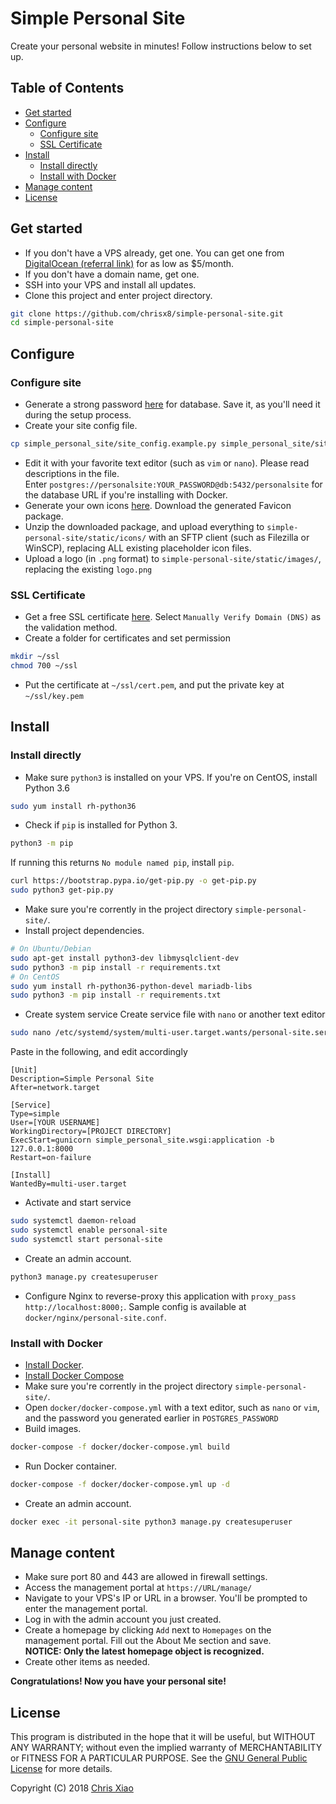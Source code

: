 # Simple Personal Site

Create your personal website in minutes! Follow instructions below to set up.

## Table of Contents

<!-- MarkdownTOC -->

- [Get started](#get-started)
- [Configure](#configure)
	- [Configure site](#configure-site)
	- [SSL Certificate](#ssl-certificate)
- [Install](#install)
	- [Install directly](#install-directly)
	- [Install with Docker](#install-with-docker)
- [Manage content](#manage-content)
- [License](#license)

<!-- /MarkdownTOC -->

## Get started

- If you don't have a VPS already, get one. You can get one from [DigitalOcean (referral link)](https://m.do.co/c/4409c0c26a9c) for as low as $5/month.
- If you don't have a domain name, get one.
- SSH into your VPS and install all updates.
- Clone this project and enter project directory.
```bash
git clone https://github.com/chrisx8/simple-personal-site.git
cd simple-personal-site
```

## Configure

### Configure site

- Generate a strong password [here](https://strongpasswordgenerator.com/) for database. Save it, as you'll need it during the setup process.
- Create your site config file.
```bash
cp simple_personal_site/site_config.example.py simple_personal_site/site_config.py
```
- Edit it with your favorite text editor (such as `vim` or `nano`). Please read descriptions in the file.<br>
  Enter `postgres://personalsite:YOUR_PASSWORD@db:5432/personalsite` for the database URL if you're installing with Docker.
- Generate your own icons [here](https://realfavicongenerator.net). Download the generated Favicon package.
- Unzip the downloaded package, and upload everything to `simple-personal-site/static/icons/` with an SFTP client (such as Filezilla or WinSCP), replacing ALL existing placeholder icon files.
- Upload a logo (in `.png` format) to `simple-personal-site/static/images/`, replacing the existing `logo.png`

### SSL Certificate

- Get a free SSL certificate [here](https://www.sslforfree.com). Select `Manually Verify Domain (DNS)` as the validation method.
- Create a folder for certificates and set permission
```bash
mkdir ~/ssl
chmod 700 ~/ssl
```
- Put the certificate at `~/ssl/cert.pem`, and put the private key at `~/ssl/key.pem`

## Install

### Install directly

- Make sure `python3` is installed on your VPS.
If you're on CentOS, install Python 3.6
```bash
sudo yum install rh-python36
```
- Check if `pip` is installed for Python 3.
```bash
python3 -m pip
```
If running this returns `No module named pip`, install `pip`.
```bash
curl https://bootstrap.pypa.io/get-pip.py -o get-pip.py
sudo python3 get-pip.py
```
- Make sure you're corrently in the project directory `simple-personal-site/`.
- Install project dependencies.
```bash
# On Ubuntu/Debian
sudo apt-get install python3-dev libmysqlclient-dev
sudo python3 -m pip install -r requirements.txt
# On CentOS
sudo yum install rh-python36-python-devel mariadb-libs
sudo python3 -m pip install -r requirements.txt
```
- Create system service
Create service file with `nano` or another text editor
```bash
sudo nano /etc/systemd/system/multi-user.target.wants/personal-site.service
```
Paste in the following, and edit accordingly
```
[Unit]
Description=Simple Personal Site
After=network.target

[Service]
Type=simple
User=[YOUR USERNAME]
WorkingDirectory=[PROJECT DIRECTORY]
ExecStart=gunicorn simple_personal_site.wsgi:application -b 127.0.0.1:8000
Restart=on-failure

[Install]
WantedBy=multi-user.target
```
- Activate and start service
```bash
sudo systemctl daemon-reload
sudo systemctl enable personal-site
sudo systemctl start personal-site
```
- Create an admin account.
```bash
python3 manage.py createsuperuser
```
- Configure Nginx to reverse-proxy this application with `proxy_pass http://localhost:8000;`. Sample config is available at `docker/nginx/personal-site.conf`.

### Install with Docker

- [Install Docker](https://docs.docker.com/install/linux/docker-ce/ubuntu/#upgrade-docker-ce-1).
- [Install Docker Compose](https://docs.docker.com/compose/install/)
- Make sure you're corrently in the project directory `simple-personal-site/`.
- Open `docker/docker-compose.yml` with a text editor, such as `nano` or `vim`, and the password you generated earlier in `POSTGRES_PASSWORD`
- Build images.
```bash
docker-compose -f docker/docker-compose.yml build
```
- Run Docker container.
```bash
docker-compose -f docker/docker-compose.yml up -d
```
- Create an admin account.
```bash
docker exec -it personal-site python3 manage.py createsuperuser
```

## Manage content

- Make sure port 80 and 443 are allowed in firewall settings.
- Access the management portal at `https://URL/manage/`
- Navigate to your VPS's IP or URL in a browser. You'll be prompted to enter the management portal.
- Log in with the admin account you just created.
- Create a homepage by clicking `Add` next to `Homepages` on the management portal. Fill out the About Me section and save.<br>
  **NOTICE: Only the latest homepage object is recognized.**
- Create other items as needed.

**Congratulations! Now you have your personal site!**

## License

This program is distributed in the hope that it will be useful,
but WITHOUT ANY WARRANTY; without even the implied warranty of
MERCHANTABILITY or FITNESS FOR A PARTICULAR PURPOSE. See the
[GNU General Public License](LICENSE) for more details.

Copyright (C) 2018 [Chris Xiao](https://github.com/chrisx8)
